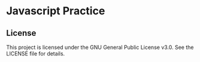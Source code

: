 # Javascript Practice


## License

This project is licensed under the GNU General Public License v3.0. See the LICENSE file for details.
